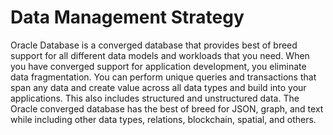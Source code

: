 # Data Management Strategy

Oracle Database is a converged database that provides best of breed support for all different data models and workloads that you need. When you have converged support for application development, you eliminate data fragmentation. You can perform unique queries and transactions that span any data and create value across all data types and build into your applications. This also includes structured and unstructured data. The Oracle converged database has the best of breed for JSON, graph, and text while including other data types, relations, blockchain, spatial, and others.